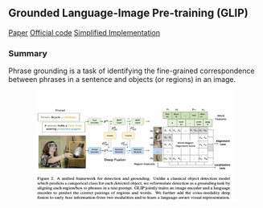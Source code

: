 ## Grounded Language-Image Pre-training (GLIP) 
[Paper](https://arxiv.org/pdf/2112.03857)
[Official code](https://github.com/microsoft/GLIP)
[Simplified Implementation](https://github.com/microsoft/GLIP)




### Summary

Phrase grounding is a task of identifying the fine-grained correspondence between phrases in a sentence and objects (or regions) in an image.



<p align="center">
    <img src="glip_arch.png" alt="ControlNet Architecture" width="400" height="220">
</p>



